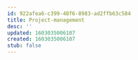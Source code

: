 ```yaml
---
id: 922afea6-c399-48f6-8983-ad2ffb63c584
title: Project-management
desc: ''
updated: 1603035006107
created: 1603035006107
stub: false
---
```


